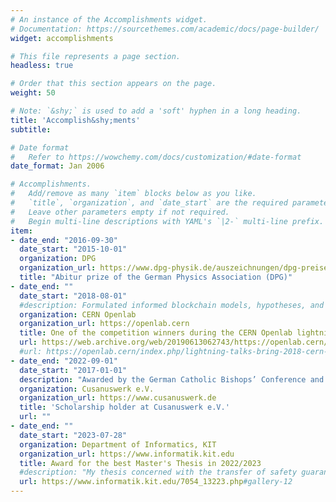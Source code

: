 ```yaml
---
# An instance of the Accomplishments widget.
# Documentation: https://sourcethemes.com/academic/docs/page-builder/
widget: accomplishments

# This file represents a page section.
headless: true

# Order that this section appears on the page.
weight: 50

# Note: `&shy;` is used to add a 'soft' hyphen in a long heading.
title: 'Accomplish&shy;ments'
subtitle:

# Date format
#   Refer to https://wowchemy.com/docs/customization/#date-format
date_format: Jan 2006

# Accomplishments.
#   Add/remove as many `item` blocks below as you like.
#   `title`, `organization`, and `date_start` are the required parameters.
#   Leave other parameters empty if not required.
#   Begin multi-line descriptions with YAML's `|2-` multi-line prefix.
item:
- date_end: "2016-09-30"
  date_start: "2015-10-01"
  organization: DPG
  organization_url: https://www.dpg-physik.de/auszeichnungen/dpg-preise/abiturpreis
  title: "Abitur prize of the German Physics Association (DPG)"
- date_end: ""
  date_start: "2018-08-01"
  #description: Formulated informed blockchain models, hypotheses, and use cases.
  organization: CERN Openlab
  organization_url: https://openlab.cern
  title: One of the competition winners during the CERN Openlab lightning talks 2018
  url: https://web.archive.org/web/20190613062743/https://openlab.cern/lightning-talks-bring-2018-cern-openlab-summer-student-programme-close
  #url: https://openlab.cern/index.php/lightning-talks-bring-2018-cern-openlab-summer-student-programme-close
- date_end: "2022-09-01"
  date_start: "2017-01-01"
  description: "Awarded by the German Catholic Bishops’ Conference and funded by the German Federal Ministry of Science and Research as **one of thirteen government funded scholarship foundations for academic excellence**"
  organization: Cusanuswerk e.V.
  organization_url: https://www.cusanuswerk.de
  title: 'Scholarship holder at Cusanuswerk e.V.'
  url: ""
- date_end: ""
  date_start: "2023-07-28"
  organization: Department of Informatics, KIT
  organization_url: https://www.informatik.kit.edu
  title: Award for the best Master's Thesis in 2022/2023
  #description: "My thesis concerned with the transfer of safety guarantees for Cyber-Physical Systems from differential dynamic logic to neural network controllers."
  url: https://www.informatik.kit.edu/7054_13223.php#gallery-12
---
```

